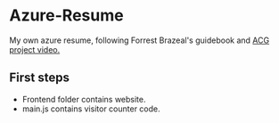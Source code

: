 # Azure-Resume
My own azure resume, following Forrest Brazeal's guidebook and [ACG project video.](https://www.youtube.com/watch?v=ieYrBWmkfno)

## First steps

- Frontend folder contains website.
- main.js contains visitor counter code.